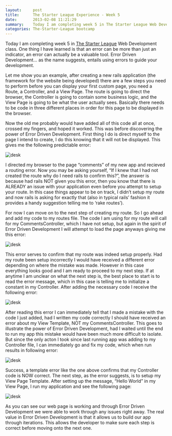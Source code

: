 ```yaml
---
layout:     post
title:      The Starter League Experience - Week 5
date:       2013-02-08 11:21:29
summary:    Today I am completing week 5 in The Starter League Web Development class. One thing 
categories: The-Starter-League bootcamp
---
```


Today I am completing week 5 in [The Starter League](http://www.starterleague.com/) Web Development class. One thing I have learned is that an error can be more than just an indicator, an error can actually be a valuable tool. Error Driven Development... as the name suggests, entails using errors to guide your development.

Let me show you an example, after creating a new rails application (the framework for the website being developed) there are a few steps you need to perform before you can display your first custom page, you need a Route, a Controller, and a View Page. The route is going to direct the browser, the Controller is going to contain some business logic, and the View Page is going to be what the user actually sees. Basically there needs to be code in three different places in order for this page to be displayed in the browser.

Now the old me probably would have added all of this code all at once, crossed my fingers, and hoped it worked. This was before discovering the power of Error Driven Development. First thing I do is direct myself to the page I intend to create, I do this knowing that it will not be displayed. This gives me the following predictable error:

![desk](https://lando2319.github.io/assets/20130208/route_error.png)

I directed my browser to the page “comments” of my new app and recieved a routing error. Now you may be asking yourself, “If I knew that I had not created the route why do I need rails to confirm this?”, the answer is because had rails NOT given you this error, then you know that there is ALREADY an issue with your application even before you attempt to setup your route. In this case things appear to be on track, I didn’t setup my route and now rails is asking for exactly that (also in typical rails’ fashion it provides a handy suggestion telling me to ‘rake routes’).

For now I can move on to the next step of creating my route. So I go ahead and add my code to my routes file. The code I am using for my route will call for my CommentsController, which I have not setup, but again in the spirit of Error Driven Development I will attempt to load the page anyways giving me this error:

![desk](https://lando2319.github.io/assets/20130208/controller_error.png)

This error serves to confirm that my route was indeed setup properly. Had my route been setup incorrectly I would have received a different error depending on where the mistake was made. However in this case everything looks good and I am ready to proceed to my next step. If at anytime I am unclear on what the next step is, the best place to start is to read the error message, which in this case is telling me to initialize a constant in my Controller. After adding the necessary code I receive the following error:

![desk](https://lando2319.github.io/assets/20130208/index_error.png)

After reading this error I can immediately tell that I made a mistake with the code I just added, had I written my code correctly I should have received an error about my View Template, NOT my CommentsController. This goes to illustrate the power of Error Driven Development, had I waited until the end to run my app this mistake would have been much more difficult to isolate. But since the only acton I took since last running app was adding to my Controller file, I can immediately go and fix my code, which when run results in following error:

![desk](https://lando2319.github.io/assets/20130208/template_error.png)

Success, a template error like the one above confirms that my Controller code is NOW correct. The next step, as the error suggests, is to setup my View Page Template. After setting up the message, “Hello World” in my View Page, I run my application and see the following page:

![desk](https://lando2319.github.io/assets/20130208/view_page.png)

As you can see our web page is working and through Error Driven Development we were able to work through any issues right away. The real value in Error Driven Development is that it allows us to build our app through iterations. This allows the developer to make sure each step is correct before moving onto the next one.
